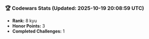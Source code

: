 ### 🏆 Codewars Stats (Updated: 2025-10-19 20:08:59 UTC)

- **Rank:** 8 kyu
- **Honor Points:** 3
- **Completed Challenges:** 1

